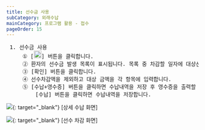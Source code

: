 ```yaml
---
title: 선수금 사용
subCategory: 외래수납
mainCategory: 프로그램 활용 - 접수
pageOrder: 15
---
```

<pre>
 <t2><bold>1. 선수금 사용</bold></t2>
     ① [<img src="/images/{{page.url}}_1.png"  width="20" height="20">] 버튼을 클릭합니다.
     ② 환자의 선수금 발생 목록이 표시됩니다. 목록 중 차감할 일자에 대상선수금을 입력합니다.
     ③ [확인] 버튼을 클릭합니다.
     ④ 선수차감액을 제외하고 대상 금액을 각 항목에 입력합니다.
     ⑤ [수납+영수증] 버튼을 클릭하면 수납내역을 저장 후 영수증을 출력할 수 있습니다.
         [수납] 버튼을 클릭하면 수납내역을 저장합니다.
</pre>

[![](/images/{{page.url}}_2.png)](/images/{{page.url}}_2.png){: target="_blank"}
[상세 수납 화면]

[![](/images/{{page.url}}_3.png)](/images/{{page.url}}_3.png){: target="_blank"}
[선수 차감 화면]
